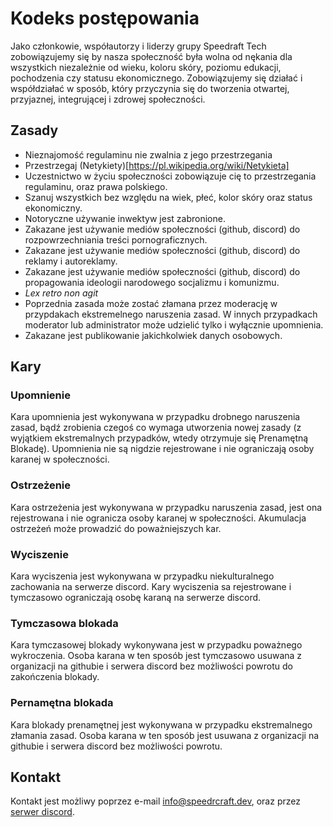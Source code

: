 Kodeks postępowania
=============
Jako członkowie, współautorzy i liderzy grupy Speedraft Tech zobowiązujemy się by nasza społeczność była wolna od nękania dla wszystkich niezależnie od wieku, koloru skóry, poziomu edukacji, pochodzenia czy statusu ekonomicznego.
Zobowiązujemy się działać i współdziałać w sposób, który przyczynia się do tworzenia otwartej, przyjaznej, integrującej i zdrowej społeczności.
## Zasady
 * Nieznajomość regulaminu nie zwalnia z jego przestrzegania
 * Przestrzegaj (Netykiety)[https://pl.wikipedia.org/wiki/Netykieta]
 * Uczestnictwo w życiu społeczności zobowiązuje cię to przestrzegania regulaminu, oraz prawa polskiego.
 * Szanuj wszystkich bez względu na wiek, płeć, kolor skóry oraz status ekonomiczny.
 * Notoryczne używanie inwektyw jest zabronione.
 * Zakazane jest używanie mediów społeczności (github, discord) do rozpowrzechniania treści pornograficznych.
 * Zakazane jest używanie mediów społeczności (github, discord) do reklamy i autoreklamy.
 * Zakazane jest używanie mediów społeczności (github, discord) do propagowania ideologii narodowego socjalizmu i komunizmu.
 * *Lex retro non agit*
 * Poprzednia zasada może zostać złamana przez moderację w przypdakach ekstremelnego naruszenia zasad. W innych przypadkach moderator lub administrator może udzielić tylko i wyłącznie upomnienia.
 * Zakazane jest publikowanie jakichkolwiek danych osobowych.
## Kary
### Upomnienie
Kara upomnienia jest wykonywana w przypadku drobnego naruszenia zasad, bądź zrobienia czegoś co wymaga utworzenia nowej zasady (z wyjątkiem ekstremalnych przypadków, wtedy otrzymuje się Prenamętną Blokadę). Upomnienia nie są nigdzie rejestrowane i nie ograniczają osoby karanej w społeczności.
### Ostrzeżenie
Kara ostrzeżenia jest wykonywana w przypadku naruszenia zasad, jest ona rejestrowana i nie ogranicza osoby karanej w społeczności. Akumulacja ostrzeżeń może prowadzić do poważniejszych kar.
### Wyciszenie
Kara wyciszenia jest wykonywana w przypadku niekulturalnego zachowania na serwerze discord. Kary wyciszenia sa rejestrowane i tymczasowo ograniczają osobę karaną na serwerze discord.
### Tymczasowa blokada
Kara tymczasowej blokady wykonywana jest w przypadku poważnego wykroczenia. Osoba karana w ten sposób jest tymczasowo usuwana z organizacji na githubie i serwera discord bez możliwości powrotu do zakończenia blokady.
### Pernamętna blokada
Kara blokady prenamętnej jest wykonywana w przypadku ekstremalnego złamania zasad. Osoba karana w ten sposób jest usuwana z organizacji na githubie i serwera discord bez możliwości powrotu.
## Kontakt
Kontakt jest możliwy poprzez e-mail [info@speedrcraft.dev](mailto:info@speedrcraft.dev), oraz przez [serwer discord](https://discord.gg/GJH2Kn5JGx).
